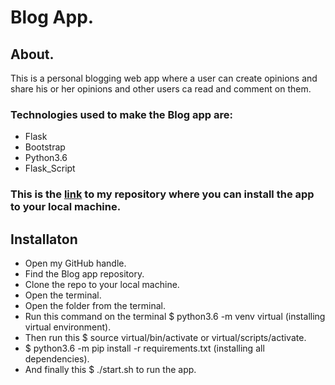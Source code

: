 # Blog App.
## About.
This is a personal blogging web app where a user can create opinions and share his or her opinions and other users ca read and comment on them.

### Technologies used to make the Blog app are:
* Flask
* Bootstrap
* Python3.6
* Flask_Script

### This is the [link](https://github.com/markmurimi/blog-app) to my repository where you can install the app to your local machine.

## Installaton
* Open my GitHub handle.
* Find the Blog app repository.
* Clone the repo to your local machine.
* Open the terminal.
* Open the folder from the terminal.
* Run this command on the terminal $ python3.6 -m venv virtual (installing virtual environment).
* Then run this $ source virtual/bin/activate or virtual/scripts/activate.
* $ python3.6 -m pip install -r requirements.txt (installing all dependencies).
* And finally this $ ./start.sh to run the app.
